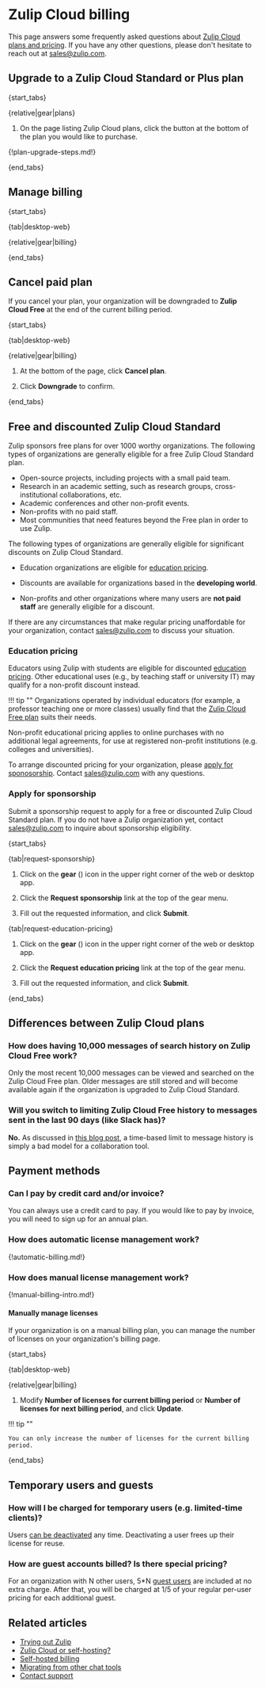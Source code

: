 # Zulip Cloud billing

This page answers some frequently asked questions about [Zulip Cloud plans and
pricing](https://zulip.com/plans/). If you have any other questions, please
don't hesitate to reach out at [sales@zulip.com](mailto:sales@zulip.com).

## Upgrade to a Zulip Cloud Standard or Plus plan

{start_tabs}

{relative|gear|plans}

1. On the page listing Zulip Cloud plans, click the button at the bottom
   of the plan you would like to purchase.

{!plan-upgrade-steps.md!}

{end_tabs}

## Manage billing

{start_tabs}

{tab|desktop-web}

{relative|gear|billing}

{end_tabs}

## Cancel paid plan

If you cancel your plan, your organization will be downgraded to **Zulip Cloud
Free** at the end of the current billing period.

{start_tabs}

{tab|desktop-web}

{relative|gear|billing}

1. At the bottom of the page, click **Cancel plan**.

1. Click **Downgrade** to confirm.

{end_tabs}

## Free and discounted Zulip Cloud Standard

Zulip sponsors free plans for over 1000 worthy organizations. The following
types of organizations are generally eligible for a free Zulip Cloud Standard plan.

- Open-source projects, including projects with a small paid team.
- Research in an academic setting, such as research groups, cross-institutional
  collaborations, etc.
- Academic conferences and other non-profit events.
- Non-profits with no paid staff.
- Most communities that need features beyond the Free plan in order to use Zulip.

The following types of organizations are generally eligible for significant
discounts on Zulip Cloud Standard.

- Education organizations are eligible for [education
  pricing](https://zulip.com/for/education/#feature-pricing).

- Discounts are available for organizations based in the **developing world**.

- Non-profits and other organizations where many users are **not paid staff**
  are generally eligible for a discount.

If there are any circumstances that make regular pricing unaffordable for your
organization, contact [sales@zulip.com](mailto:sales@zulip.com) to discuss your
situation.

### Education pricing

Educators using Zulip with students are eligible for discounted [education
pricing](https://zulip.com/for/education/#feature-pricing). Other educational
uses (e.g., by teaching staff or university IT) may qualify for a non-profit
discount instead.

!!! tip ""
    Organizations operated by individual educators (for example, a professor
    teaching one or more classes) usually find that the [Zulip Cloud Free
    plan](https://zulip.com/plans/#cloud) suits their needs.


Non-profit educational pricing applies to online purchases with no additional
legal agreements, for use at registered non-profit institutions (e.g. colleges
and universities).

To arrange discounted pricing for your organization, please [apply for
sponosorship](#apply-for-sponsorship). Contact
[sales@zulip.com](mailto:sales@zulip.com) with any questions.


### Apply for sponsorship

Submit a sponsorship request to apply for a free or discounted Zulip Cloud
Standard plan. If you do not have a Zulip organization yet, contact
[sales@zulip.com](mailto:sales@zulip.com) to inquire about sponsorship
eligibility.

{start_tabs}

{tab|request-sponsorship}

1. Click on the **gear** (<i class="zulip-icon zulip-icon-gear"></i>) icon in
   the upper right corner of the web or desktop app.

1. Click the **Request sponsorship** link at the top of the gear menu.

1. Fill out the requested information, and click **Submit**.

{tab|request-education-pricing}

1. Click on the **gear** (<i class="zulip-icon zulip-icon-gear"></i>) icon in
   the upper right corner of the web or desktop app.

1. Click the **Request education pricing** link at the top of the gear menu.

1. Fill out the requested information, and click **Submit**.

{end_tabs}

## Differences between Zulip Cloud plans

### How does having 10,000 messages of search history on Zulip Cloud Free work?

Only the most recent 10,000 messages can be viewed and searched on the Zulip
Cloud Free plan. Older messages are still stored and will become available
again if the organization is upgraded to Zulip Cloud Standard.

### Will you switch to limiting Zulip Cloud Free history to messages sent in the last 90 days (like Slack has)?

**No.** As discussed in [this blog
post](https://blog.zulip.com/2022/08/26/why-slacks-free-plan-change-is-causing-an-exodus/),
a time-based limit to message history is simply a bad model for a collaboration
tool.

## Payment methods

### Can I pay by credit card and/or invoice?

You can always use a credit card to pay. If you would like to pay by invoice,
you will need to sign up for an annual plan.

### How does automatic license management work?

{!automatic-billing.md!}

### How does manual license management work?

{!manual-billing-intro.md!}

#### Manually manage licenses

If your organization is on a manual billing plan, you can manage the number of
licenses on your organization's billing page.

{start_tabs}

{tab|desktop-web}

{relative|gear|billing}

1. Modify **Number of licenses for current billing period** or **Number of
   licenses for next billing period**, and click **Update**.

!!! tip ""

    You can only increase the number of licenses for the current billing period.

{end_tabs}

## Temporary users and guests

### How will I be charged for temporary users (e.g. limited-time clients)?

Users [can be deactivated](/help/deactivate-or-reactivate-a-user) any time.
Deactivating a user frees up their license for reuse.

### How are guest accounts billed? Is there special pricing?

For an organization with N other users, 5*N [guest users](/help/guest-users)
are included at no extra charge. After that, you will be charged at 1/5 of
your regular per-user pricing for each additional guest.

## Related articles

* [Trying out Zulip](/help/trying-out-zulip)
* [Zulip Cloud or self-hosting?](/help/zulip-cloud-or-self-hosting)
* [Self-hosted billing](/help/self-hosted-billing)
* [Migrating from other chat tools](/help/migrating-from-other-chat-tools)
* [Contact support](/help/contact-support)
